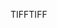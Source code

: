 <span data-ttu-id="ba491-101">TIFF</span><span class="sxs-lookup"><span data-stu-id="ba491-101">TIFF</span></span>